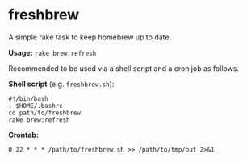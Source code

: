 freshbrew
=========

A simple rake task to keep homebrew up to date.

**Usage:** `rake brew:refresh`

Recommended to be used via a shell script and a cron job as follows.

**Shell script** (e.g. `freshbrew.sh`):

```
#!/bin/bash
. $HOME/.bashrc
cd path/to/freshbrew
rake brew:refresh
```

**Crontab:**

`0 22 * * * /path/to/freshbrew.sh >> /path/to/tmp/out 2>&1`
